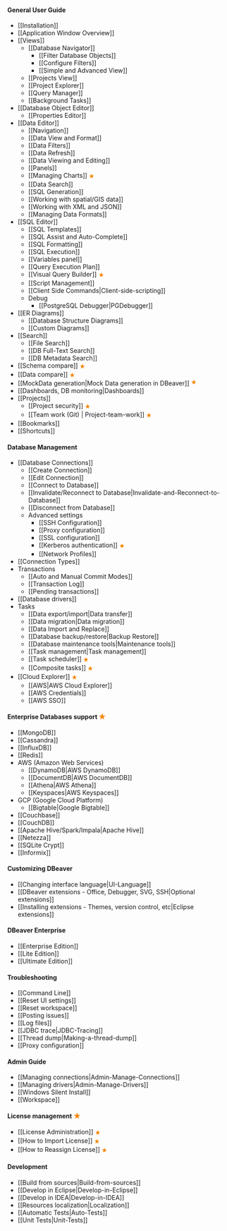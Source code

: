 #### General User Guide
- [[Installation]]
- [[Application Window Overview]]
- [[Views]]
  - [[Database Navigator]]
    - [[Filter Database Objects]]
    - [[Configure Filters]]
    - [[Simple and Advanced View]]
  - [[Projects View]]
  - [[Project Explorer]]
  - [[Query Manager]]
  - [[Background Tasks]]
- [[Database Object Editor]]
  - [[Properties Editor]]
- [[Data Editor]]
  - [[Navigation]]
  - [[Data View and Format]]
  - [[Data Filters]]
  - [[Data Refresh]]
  - [[Data Viewing and Editing]]
  - [[Panels]]
  - [[Managing Charts]] <img src="images/commercial.png" align="top" vspace="4"/>
  - [[Data Search]]
  - [[SQL Generation]]
  - [[Working with spatial/GIS data]]
  - [[Working with XML and JSON]]
  - [[Managing Data Formats]]
- [[SQL Editor]]
  - [[SQL Templates]]
  - [[SQL Assist and Auto-Complete]]
  - [[SQL Formatting]]
  - [[SQL Execution]]
  - [[Variables panel]]
  - [[Query Execution Plan]]
  - [[Visual Query Builder]] <img src="images/commercial.png" vspace="4" align="top"/>
  - [[Script Management]]
  - [[Client Side Commands|Client-side-scripting]]
  - Debug
    - [[PostgreSQL Debugger|PGDebugger]]
- [[ER Diagrams]]
  - [[Database Structure Diagrams]]
  - [[Custom Diagrams]]
- [[Search]]
  - [[File Search]]
  - [[DB Full-Text Search]]
  - [[DB Metadata Search]]
- [[Schema compare]] <img src="images/commercial.png" vspace="4" align="top"/>
- [[Data compare]] <img src="images/commercial.png" vspace="4" align="top"/>
- [[MockData generation|Mock Data generation in DBeaver]] <img src="images/commercial.png" vspace="0" vspace="4" align="top"/>
- [[Dashboards, DB monitoring|Dashboards]]
- [[Projects]]
  - [[Project security]] <img src="images/commercial.png" vspace="4" align="top"/>
  - [[Team work (Git) | Project-team-work]] <img src="images/commercial.png" vspace="4" align="top"/>
- [[Bookmarks]]
- [[Shortcuts]]

#### Database Management
- [[Database Connections]]
  - [[Create Connection]]
  - [[Edit Connection]]
  - [[Connect to Database]]
  - [[Invalidate/Reconnect to Database|Invalidate-and-Reconnect-to-Database]]
  - [[Disconnect from Database]]
  - Advanced settings <!--CMD:SKIP-->
    - [[SSH Configuration]] <!--CMD:SKIP-->
    - [[Proxy configuration]] <!--CMD:SKIP-->
    - [[SSL configuration]] <!--CMD:SKIP-->
    - [[Kerberos authentication]] <img src="images/commercial.png" vspace="4" align="top"/> <!--CMD:SKIP-->
    - [[Network Profiles]] <!--CMD:SKIP-->
- [[Connection Types]]
- Transactions
  - [[Auto and Manual Commit Modes]]
  - [[Transaction Log]]
  - [[Pending transactions]]
- [[Database drivers]]
- Tasks
  - [[Data export/import|Data transfer]]
  - [[Data migration|Data migration]]
  - [[Data Import and Replace]]
  - [[Database backup/restore|Backup Restore]]
  - [[Database maintenance tools|Maintenance tools]]
  - [[Task management|Task management]]
  - [[Task scheduler]] <img src="images/commercial.png" vspace="4" align="top"/>
  - [[Composite tasks]] <img src="images/commercial.png" vspace="4" align="top"/>
- [[Cloud Explorer]] <img src="images/commercial.png" vspace="4" align="top"/>
  - [[AWS|AWS Cloud Explorer]]
  - [[AWS Credentials]]
  - [[AWS SSO]]

#### Enterprise Databases support <img src="images/commercial_big.png" align="top" height="16">
- [[MongoDB]]
- [[Cassandra]]
- [[InfluxDB]]
- [[Redis]]
- AWS (Amazon Web Services)
  - [[DynamoDB|AWS DynamoDB]]
  - [[DocumentDB|AWS DocumentDB]]
  - [[Athena|AWS Athena]]
  - [[Keyspaces|AWS Keyspaces]]
- GCP (Google Cloud Platform)
  - [[Bigtable|Google Bigtable]]
- [[Couchbase]]
- [[CouchDB]]
- [[Apache Hive/Spark/Impala|Apache Hive]]
- [[Netezza]]
- [[SQLite Crypt]]
- [[Informix]]

#### Customizing DBeaver
- [[Changing interface language|UI-Language]]
- [[DBeaver extensions - Office, Debugger, SVG, SSH|Optional extensions]] <!--CMD:SKIP-->
- [[Installing extensions - Themes, version control, etc|Eclipse extensions]]

#### DBeaver Enterprise
- [[Enterprise Edition]]
- [[Lite Edition]]
- [[Ultimate Edition]]

#### Troubleshooting
- [[Command Line]]
- [[Reset UI settings]]
- [[Reset workspace]]
- [[Posting issues]]
- [[Log files]]
- [[JDBC trace|JDBC-Tracing]]
- [[Thread dump|Making-a-thread-dump]]
- [[Proxy configuration]]

#### Admin Guide
- [[Managing connections|Admin-Manage-Connections]]
- [[Managing drivers|Admin-Manage-Drivers]]
- [[Windows Silent Install]]
- [[Workspace]] <!--CMD:SKIP-->

#### License management <img src="images/commercial_big.png" align="top" height="16">
- [[License Administration]] <img src="images/commercial.png" vspace="4" align="top"/>
- [[How to Import License]] <img src="images/commercial.png" vspace="4" align="top"/>
- [[How to Reassign License]] <img src="images/commercial.png" vspace="4" align="top"/>

#### Development <!--CMD:SKIP-->
- [[Build from sources|Build-from-sources]] <!--CMD:SKIP-->
- [[Develop in Eclipse|Develop-in-Eclipse]] <!--CMD:SKIP-->
- [[Develop in IDEA|Develop-in-IDEA]] <!--CMD:SKIP-->
- [[Resources localization|Localization]] <!--CMD:SKIP-->
- [[Automatic Tests|Auto-Tests]] <!--CMD:SKIP-->
- [[Unit Tests|Unit-Tests]] <!--CMD:SKIP-->
